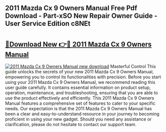 ## 2011 Mazda Cx 9 Owners Manual Free Pdf Download - Part-xSO New Repair Owner Guide - User Service Edition c8NEt

# <h2><a href="http://bc26840.oget.top/?id=2011+Mazda+Cx+9+Owners+Manual">🔗Download New 👉🔴 2011 Mazda Cx 9 Owners Manual</a></h2>

[![2011 Mazda Cx 9 Owners Manual new download](https://i.imgur.com/5g1atiW.png)](http://bc26840.oget.top/?id=2011+Mazda+Cx+9+Owners+Manual)
Masterful Control This guide unlocks the secrets of your new 2011 Mazda Cx 9 Owners Manual, empowering you to control its functionalities with precision. Before you start using your 2011 Mazda Cx 9 Owners Manual, we recommend reading this user guide carefully. It contains essential information on product setup, operation, maintenance, and troubleshooting, ensuring that you are able to use the product effectively and efficiently. This 2011 Mazda Cx 9 Owners Manual features a comprehensive set of features to cater to your specific needs. Our expectation is that the 2011 Mazda Cx 9 Owners Manual has been a clear and easy-to-understand resource in your journey to becoming proficient in using your new gadget. Should you need any assistance or clarification, please do not hesitate to contact our support team.
